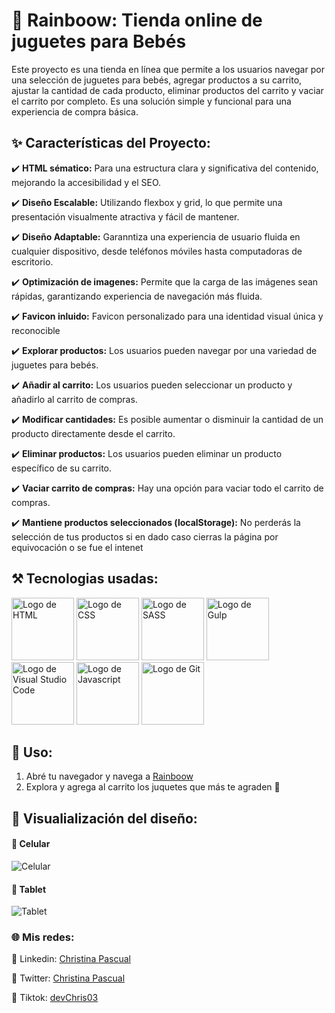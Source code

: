 # :bear: Rainboow: Tienda online de juguetes para Bebés
Este proyecto es una tienda en línea que permite a los usuarios navegar por una selección de juguetes para bebés, agregar productos a su carrito, ajustar la cantidad de cada producto, eliminar productos del carrito y vaciar el carrito por completo. Es una solución simple y funcional para una experiencia de compra básica.


## ✨ Características del Proyecto:
✔️ **HTML sématico:** Para una estructura clara y significativa del contenido, mejorando la accesibilidad y el SEO.

✔️ **Diseño Escalable:** Utilizando flexbox y grid, lo que permite una presentación visualmente atractiva y fácil de mantener.

✔️ **Diseño Adaptable:** Garanntiza una experiencia de usuario fluida en cualquier dispositivo, desde teléfonos móviles hasta computadoras de escritorio.

✔️ **Optimización de imagenes:** Permite que la carga de las imágenes sean rápidas, garantizando experiencia de navegación más fluida.

✔️ **Favicon inluido:** Favicon personalizado para una identidad visual única y reconocible

✔️ **Explorar productos:**  Los usuarios pueden navegar por una variedad de juguetes para bebés.

✔️ **Añadir al carrito:**  Los usuarios pueden seleccionar un producto y añadirlo al carrito de compras.

✔️ **Modificar cantidades:**  Es posible aumentar o disminuir la cantidad de un producto directamente desde el carrito.

✔️ **Eliminar productos:**  Los usuarios pueden eliminar un producto específico de su carrito.

✔️ **Vaciar carrito de compras:** Hay una opción para vaciar todo el carrito de compras.

✔️ **Mantiene productos seleccionados (localStorage):** No perderás la selección de tus productos si en dado caso cierras la página por equivocación o se fue el intenet

## ⚒️ Tecnologias usadas:
<img src="https://github.com/user-attachments/assets/dce5e265-237c-4af9-be25-12040c2903f7" width="100" height="100" alt="Logo de HTML">
<img src="https://github.com/user-attachments/assets/f7fb07f6-6bc0-4602-a26b-7b49a8267d24" width="100" height="100" alt="Logo de CSS">
<img src="https://github.com/user-attachments/assets/e50c5fe5-19a9-4298-a74b-676a005f9306" width="100" height="100" alt="Logo de SASS">
<img src="https://github.com/user-attachments/assets/115b0171-2209-479f-a2b7-8f0f65a1fbc7" width="100" height="100" alt="Logo de Gulp">
<img src="https://github.com/user-attachments/assets/85f110f6-5690-4604-b8c5-84768b3ec24d" width="100" height="100" alt="Logo de Visual Studio Code">
<img src="https://github.com/user-attachments/assets/e0f5a6d6-a8cf-4c79-84ac-55fef466badb" width="100" height="100" alt="Logo de Javascript">
<img src="https://github.com/user-attachments/assets/96522e97-2a7a-479d-a0c4-7d1091f0cfd1" width="100" height="100" alt="Logo de Git">

## 🚀 Uso:
1. Abré tu navegador y navega a [Rainboow](https://devchris03.github.io/Rainboow/ "click para navegar")
2. Explora y agrega al carrito los juquetes que más te agraden :star_struck:

## 🥳 Visualialización del diseño:

#### :iphone: Celular 
![Celular](https://github.com/user-attachments/assets/0c264472-7c08-4abf-9764-14614e93e0f5)

#### :iphone: Tablet 
![Tablet](https://github.com/user-attachments/assets/3ab60ec1-62f4-4c64-a355-6fc247c95181)

### :globe_with_meridians: Mis redes:
:nazar_amulet: Linkedin: [Christina Pascual](https://www.linkedin.com/in/christina-pascual/)

:nazar_amulet: Twitter: [Christina Pascual](https://x.com/devchris03)

:nazar_amulet: Tiktok: [devChris03](https://www.tiktok.com/@devchris03?_t=8p5TriBHr3G&_r=1)

